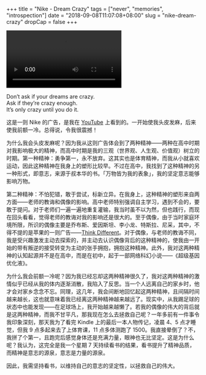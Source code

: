 +++
title = "Nike - Dream Crazy"
tags = ["never", "memories", "introspection"]
date = "2018-09-08T11:07:08+08:00"
slug = "nike-dream-crazy"
dropCap = false
+++

<video src="QmavxN4RALUFQKAFoka3tTpmBTop1izsy78i5tptF1tHjK" controls></video>

Don’t ask if your dreams are crazy.  
Ask if they’re crazy enough.  
It’s only crazy until you do it.

这是一则 Nike 的广告，是我在 [YouTube](https://www.youtube.com/watch?v=E48hHS-5HyM) 上看到的。一开始使我头皮发麻，后来使我前额一冷。总得说，令我很震撼！

为什么我会头皮发麻呢？因为我从这则广告体会到了两种精神——两种在高中时期对我影响极大的精神，而高中时期是我的三观（世界观、人生观、价值观）树立的时期。第一种精神：勇争第一，永不放弃。这其实也是体育精神，而我从小就喜欢运动，因此这种精神在我身上的塑形比较早。不过在高中，我找到了这种精神的另一种形式，即意志，来源于叔本华的书。「万物皆为我的表象」，我的坚定意志能够影响万物。

第二种精神：不怕犯错，敢于尝试，标新立异。在我身上，这种精神的塑形来自两方面——老师的教诲和偶像的影响。高中老师特别强调自主学习，遇到不会的，要敢于提问。对于老师们一遍一遍地重复灌输，我当时虽不以为然，但也践行，而现在回头看看，觉得老师的教诲对我的影响还是很大的。至于偶像，由于当时家庭环境所限，所识的偶像主要是乔布斯、爱因斯坦、李小龙、特斯拉、尼采，其中，不得不提的是苹果的一则广告——[Think Different](https://zh.wikipedia.org/wiki/不同凡想)。对于偶像，与老师的教诲不同，我是受兴趣激发主动去探索的，并主动去认识偶像背后的这种精神的，使我由一开始的带有叛逆的接受转变为主动的张手拥抱，拥抱这种精神。此外，我对这两种精神的认知起源并不是在高中，而是在初中，起于一部网络科幻小说——《超级基因优化液》。

为什么我会前额一冷呢？因为我已经忘却这两种精神很久了，我对这两种精神的激情似乎已经从我的体内逐渐消散，我陷入了反思。当一个人远离自己的家乡时，他才会对家乡念念不忘。同理，这几年，我会间断地回忆起这两种精神，且间隔时间越来越长，这也就意味着我已经离这两种精神越来越远了。现实中，从我踢足球的状态中也能发现——在足球场上，我开始越来越懒了。若我的偶像的伟大的背后就是这两种精神，而我不甘平凡，那我现在怎么去拯救自己呢？一年多前有一件事令我印象深刻，那天我为了看完 Kindle 上的最后一本人物传记，凌晨 4、5 点才睡觉，但我 9 点多起来去了上体育课，11 点多体测跑了 1500。我直接晕倒了？不，我拼了个第一，且跑完后感觉身体还是充满力量，眼神也无比坚定。这是为什么呢？我认为，这完全是我一个星期 7 天持续看书的结果，看书提升了精神品质，而精神是意志的源泉，意志是力量的源泉。

因此，我需坚持看书，以维持自己的意志的坚定性，以拯救自己的伟大。
